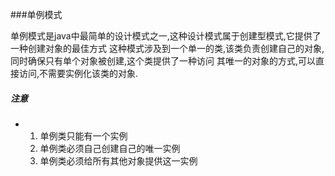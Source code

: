 ###单例模式

单例模式是java中最简单的设计模式之一,这种设计模式属于创建型模式,它提供了一种创建对象的最佳方式
这种模式涉及到一个单一的类,该类负责创建自己的对象,同时确保只有单个对象被创建,这个类提供了一种访问
其唯一的对象的方式,可以直接访问,不需要实例化该类的对象.



##### 注意

- 
    1. 单例类只能有一个实例
    2. 单例类必须自己创建自己的唯一实例
    3. 单例类必须给所有其他对象提供这一实例
    
    
